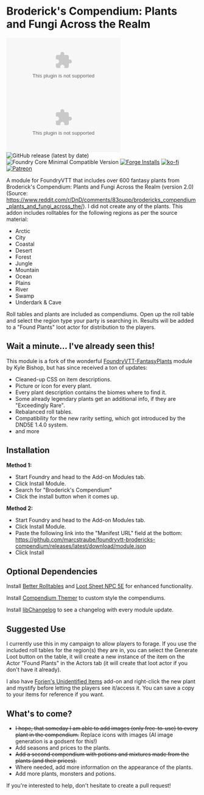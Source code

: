 # Broderick's Compendium: Plants and Fungi Across the Realm

![All Releases Download Count](https://img.shields.io/github/downloads/marcstraube/foundryvtt-brodericks-compendium/module.zip?color=2b82fc&label=%20Downloads%20%28all%29&style=for-the-badge)
![Latest Release Download Count](https://img.shields.io/github/downloads/marcstraube/foundryvtt-brodericks-compendium/latest/module.zip?label=Downloads%20%28latest%20release%29&style=for-the-badge)
![GitHub release (latest by date)](https://img.shields.io/github/v/release/marcstraube/foundryvtt-brodericks-compendium?label=Latest%20Release&prefix=v&query=$.version&colorB=red&style=for-the-badge)
![Foundry Core Minimal Compatible Version](https://img.shields.io/badge/dynamic/json.svg?url=https%3A%2F%2Fraw.githubusercontent.com%2Fmarcstraube%2Ffoundryvtt-brodericks-compendium%2Fmaster%2Fmodule.json&label=Foundry%20Version&query=$.compatibility.minimum&colorB=orange&style=for-the-badge)
[![Forge Installs](https://img.shields.io/badge/dynamic/json?label=Forge%20Installs&query=package.installs&suffix=%25&url=https%3A%2F%2Fforge-vtt.com%2Fapi%2Fbazaar%2Fpackage%2Fbrodericks-compendium&colorB=006400&style=for-the-badge)](https://forge-vtt.com/bazaar#package=brodericks-compendium)
[![ko-fi](https://img.shields.io/badge/Ko--fi-F16061?style=for-the-badge&logo=ko-fi&logoColor=white)](https://ko-fi.com/J3J1FVK91)
[![Patreon](https://img.shields.io/badge/Patreon-F96854?style=for-the-badge&logo=patreon&logoColor=white)](https://www.patreon.com/NerdyByNatureDev)

A module for FoundryVTT that includes over 600 fantasy plants from Broderick's Compendium: Plants and Fungi Across the
Realm (version 2.0)
(Source: <https://www.reddit.com/r/DnD/comments/83oupp/brodericks_compendium_plants_and_fungi_across_the/>).
I did not create any of the plants. This addon includes rolltables for the following regions as per the source material:

* Arctic
* City
* Coastal
* Desert
* Forest
* Jungle
* Mountain
* Ocean
* Plains
* River
* Swamp
* Underdark & Cave

Roll tables and plants are included as compendiums. Open up the roll table and select the region type your party is
searching in. Results will be added to a "Found Plants" loot actor for distribution to the players.

## Wait a minute... I've already seen this!

This module is a fork of the
wonderful [FoundryVTT-FantasyPlants](https://github.com/KyleBishop/FoundryVTT-FantasyPlants) module by Kyle Bishop, but
has since received a ton of updates:

* Cleaned-up CSS on item descriptions.
* Picture or icon for every plant.
* Every plant description contains the biomes where to find it.
* Some already legendary plants get an additional info, if they are "Exceedingly Rare".
* Rebalanced roll tables.
* Compatibility for the new rarity setting, which got introduced by the DND5E 1.4.0 system.
* and more

## Installation

**Method 1:**

* Start Foundry and head to the Add-on Modules tab.
* Click Install Module.
* Search for "Broderick's Compendium"
* Click the install button when it comes up.

**Method 2:**

* Start Foundry and head to the Add-on Modules tab.
* Click Install Module.
* Paste the following link into the "Manifest URL" field at the
  bottom: <https://github.com/marcstraube/foundryvtt-brodericks-compendium/releases/latest/download/module.json>
* Click Install

## Optional Dependencies

Install [Better Rolltables](https://github.com/ultrakorne/better-rolltables)
and [Loot Sheet NPC 5E](https://github.com/jopeek/fvtt-loot-sheet-npc-5e) for enhanced functionality.

Install [Compendium Themer](https://github.com/p4535992/foundryvtt-compendium-themer) to custom style the compendiums. 

Install [libChangelog](https://github.com/theripper93/libChangelogs) to see a changelog with every module update.

## Suggested Use

I currently use this in my campaign to allow players to forage. If you use the included roll tables for the region(s)
they are in, you can select the Generate Loot button on the table, it will create a new instance of the item on the
Actor "Found Plants" in the Actors tab (it will create that loot actor if you don't have it already).

I also
have [Forien's Unidentified Items](https://github.com/League-of-Foundry-Developers/foundryvtt-forien-unidentified-items/)
add-on and right-click the new plant and mystify before letting the players see it/access it. You can save a copy to
your items for reference if you want.

## What's to come?

* <del>I hope, that someday I am able to add images (only free-to-use) to every plant in the compendium.</del> Replace
  icons with images (AI image generation is a godsent for this!)
* Add seasons and prices to the plants.
* <del>Add a second compendium with potions and mixtures made from the plants (and their prices).</del>
* Where needed, add more information on the appearance of the plants.
* Add more plants, monsters and potions.

If you're interested to help, don't hesitate to create a pull request!
